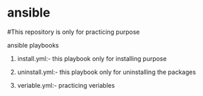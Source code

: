 # ansible
#This repository is only for practicing purpose

ansible playbooks 
01) install.yml:-
    this playbook only for installing purpose
 
02) uninstall.yml:-
    this playbook only for uninstalling the packages

03) veriable.yml:-
    practicing veriables
